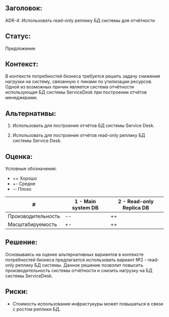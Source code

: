 ## Заголовок:

ADR-4: Использовать read-only реплику БД системы для отчётности

## Статус:

Предложение

## Контекст:

В контексте потребностей бизнеса требуется решить задачу снижения нагрузки на систему, связанную с пиками по утилизации ресурсов. Одной из возможных причин является система отчётности использующая БД системы ServiceDesk при построении отчётов менеджерами.

## Альтернативы:

1. Использовать для построения отчётов БД системы Service Desk.

2. Использовать для построения отчётов read-only реплику БД системы Service Desk.

## Оценка:

Условные обозначения:

- ++ Хорошо
- +- Средне
- -- Плохо

| # | 1 - Main system DB | 2 - Read-only Replica DB  |
|----|----|----|
| Производительность | -- | ++ |
| Масштабируемость | +- | ++ |

## Решение:

Основываясь на оценке альтернативных вариантов в контексте потребностей бизнеса предлагается использовать вариант №2 - read-only реплику БД системы.
Данное решение позволит повысить производительность системы отчётности и снизить нагрузку на БД системы ServiceDesk.

## Риски:

* Стоимость использования инфрастукуры может повышаться в связи с ростом реплики БД.